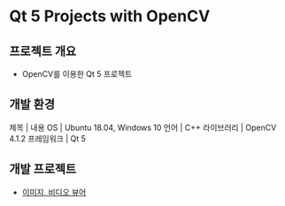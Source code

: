# Qt 5 Projects with OpenCV

## 프로젝트 개요
* OpenCV를 이용한 Qt 5 프로젝트

## 개발 환경
제목 | 내용
OS | Ubuntu 18.04, Windows 10
언어 | C++
라이브러리 | OpenCV 4.1.2
프레임워크 | Qt 5

## 개발 프로젝트
* [이미지, 비디오 뷰어](./qt-opencv-viewer)